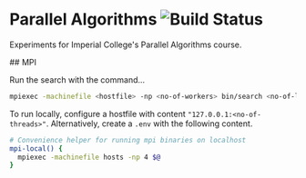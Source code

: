 # Parallel Algorithms ![Build Status](https://circleci.com/gh/lawrencejones/parallel_algorithms.png)

Experiments for Imperial College's Parallel Algorithms course.

## MPI

Run the search with the command...

```sh
mpiexec -machinefile <hostfile> -np <no-of-workers> bin/search <no-of-leading-zeros>
```

To run locally, configure a hostfile with content `"127.0.0.1:<no-of-threads>"`.
Alternatively, create a `.env` with the following content.

```sh
# Convenience helper for running mpi binaries on localhost
mpi-local() {
  mpiexec -machinefile hosts -np 4 $@
}
```
